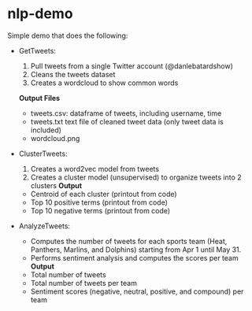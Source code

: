 # nlp-demo

Simple demo that does the following: 

- GetTweets: 
  1. Pull tweets from a single Twitter account (@danlebatardshow)
  2. Cleans the tweets dataset
  3. Creates a wordcloud to show common words
  
  **Output Files** 
  - tweets.csv: dataframe of tweets, including username, time
  - tweets.txt text file of cleaned tweet data (only tweet data is included)
  - wordcloud.png

- ClusterTweets:
  1. Creates a word2vec model from tweets
  2. Creates a cluster model (unsupervised) to organize tweets into 2 clusters
  **Output**
  - Centroid of each cluster (printout from code)
  - Top 10 positive terms (printout from code)
  - Top 10 negative terms (printout from code)

- AnalyzeTweets:
  - Computes the number of tweets for each sports team (Heat, Panthers, Marlins, and Dolphins) starting from Apr 1 until May 31.
  - Performs sentiment analysis and computes the scores per team
  **Output**
  - Total number of tweets
  - Total number of tweets per team
  - Sentiment scores (negative, neutral, positive, and compound) per team
